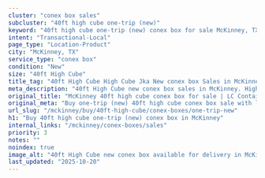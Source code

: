 ```yaml
---
cluster: "conex box sales"
subcluster: "40ft high cube one-trip (new)"
keyword: "40ft high cube one-trip (new) conex box for sale McKinney, TX"
intent: "Transactional-Local"
page_type: "Location-Product"
city: "McKinney, TX"
service_type: "conex box"
condition: "New"
size: "40ft High Cube"
title_tag: "40ft High Cube High Cube Jka New conex box Sales in McKinney | LC Container"
meta_description: "40ft High Cube new conex box sales in McKinney. High cube containers with extra height. Fast delivery, competitive pricing. Serving conex boxes area. Quote ID: DNE. Call (214) 524-4168 for your free quote today."
original_title: "McKinney 40ft high cube conex box for sale | LC Container"
original_meta: "Buy one-trip (new) 40ft high cube conex box sale with local delivery in McKinney, TX. LC Container — local Since 2003. Request a fast quote today."
url_slug: "/mckinney/buy/40ft-high-cube/conex-boxes/one-trip-new"
h1: "Buy 40ft high cube one-trip (new) conex box in McKinney"
internal_links: "/mckinney/conex-boxes/sales"
priority: 3
notes: ""
noindex: true
image_alt: "40ft High Cube new conex box available for delivery in McKinney"
last_updated: "2025-10-20"
---
```


<!-- TODO: Add unique city/inventory copy, images, and internal links here. -->
